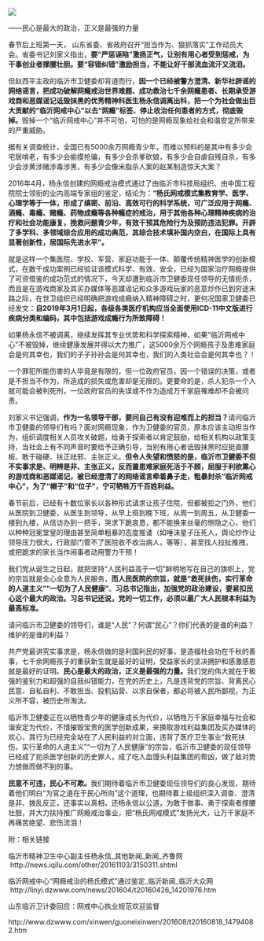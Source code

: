 <p><img src="https://wx2.sinaimg.cn/crop.0.0.491.276.1000/0067hHJjly1g04tjr8byoj30dw07odh3.jpg"></p>
<div class="preface">——民心是最大的政治，正义是最强的力量</div>
<p><span id="more-5241"></span></p>
<div class="WB_editor_iframe">
<p>​​春节后上班第一天，&nbsp;山东省委、省政府召开“担当作为、狠抓落实”工作动员大会。省委书记刘家义指出，<b>要</b><b>“严惩诬陷”激扬正气</b><b>，</b><b>让别有用心者受到惩戒，为干事创业者撑腰壮胆</b><b>。</b><b>要“容错纠错”激励担当，不能让好干部流血流汗又流泪。</b></p>
<p>但赵西平主政的临沂市卫健委却背道而行，<b>因一个已经被警方澄清、新华社辟谣的网络谣言，把成功破解网瘾戒治世界难题、成功救治七千余网瘾患者、长期承受游戏商和恶媒谣记诋毁抹黑的优秀精神科医生杨永信调离出科，把一个为社会做出巨大贡献的“临沂网戒中心”以去“网瘾”标签、停止收治任何患者的方式，彻底毁掉。</b>毁掉一个“临沂网戒中心”并不可怕，可怕的是网瘾现象给社会和谐安定所带来的严重威胁。</p>
<p>据有关调查统计，全国已有5000余万网瘾青少年，而难以预料的是其中有多少会宅居啃老，有多少会偷摸抢骗，有多少会杀爹砍娘，有多少会自虐自残自杀，有多少会涉黄涉赌涉毒涉黑，有多少会像米脂杀人案的赵某制造惊天大案？</p>
<p>2016年4月，杨永信创建的网瘾戒治模式通过了由临沂市科技局组织、由中国工程院院士领衔的业内高端专家组的鉴定，结论为：<b>“杨氏网戒模式集教育学、医学、心理学等于一体，形成了缜密、前沿、高效可行的科学系统，可广泛应用于网瘾、酒瘾、毒瘾、赌瘾、药物成瘾等各种瘾症的戒治，用于其他各种心理精神疾病的治疗和社会功能康复，挽救问题青少年，有效干预其危险行为及预防违法犯罪。开辟了多学科、多领域综合应用的成功典范，其综合技术填补国内空白，在国际上具有显著创新性，居国际先进水平”。</b></p>
<p>就是这样一个集医院、学校、军营、家庭功能于一体、颠覆传统精神医学的创新模式，在数千成功案例已经验证该模式科学、有效、安全，已经为国家治疗网瘾提供了可资借鉴的成功范式的情况下，今天却遭到临沂市卫健委现任领导的无情扼杀，而且是在游戏商家及其买办媒体等恶媒谣记和众多游戏玩家的恶意炒作已到穷途末路之际，在世卫组织已经明确把游戏成瘾纳入精神障碍之时，更何况国家卫健委已经发文：<b>自2019年3月1日起，各级各类医疗机构应当全面使用ICD-11中文版进行疾病分类和编码，其中包括游戏成瘾行为所致障碍！</b></p>
<p>如果杨永信不被调离，继续发挥其专业优势和科学探索精神，如果“临沂网戒中心”不被毁掉，继续健康发展并得以大力推广，这5000余万个网瘾孩子及患难家庭会是何其幸也，我们的子子孙孙会是何其幸也，我们的人类社会会是何其幸也？！</p>
<p>一个罪犯所能伤害的人毕竟是有限的，但一位政府官员，因一个错误的决策，或者是不担当不作为，所造成的损失或危害却是无限的。更要命的是，杀人犯杀一个人就可能会被判死刑，一位政府官员的失误或不作为造成万千家庭罹难却不会被问责。</p>
<p>刘家义书记强调，<b>作为一名领导干部，要</b><b>问自己有没有迎难而上的担当？</b>请问临沂市卫健委的领导们有吗？面对网瘾现象，作为卫健委的官员，原本应该主动担当作为，组织调度相关人员攻关破题，给勇于探索者以肯定鼓励，给相关机构以政策支持，当社会上有不同声音时要给予正确引导，当别有用心者诋毁抹黑时应挺直腰板、敢于碰硬、扶正祛邪、主张正义。<b>但令人失望和愤怒的是，临沂市卫健委不但不实事求是、明辨是非、主张正义，反而置患难家庭死活于不顾，屈服于利欲熏心的游戏商和恶媒谣记，被已经澄清了的网络谣言牵着鼻子走，粗暴封杀“临沂网戒中心”，为了“帽子”和“位子”，宁可牺牲万千百姓利益。</b></p>
<p>春节前后，已经有十数位家长以各种形式请求让孩子住院，但都被拒之门外，他们从医院到卫健委，从医生到领导，从早上班到晚下班，从周一到周五，从卫健委一楼到九楼，从信访办到一把手，哭求下跪哀恳，都不能换来丝毫的恻隐之心，他们以种种冠冕堂皇的理由甚至简单粗暴的态度推诿（如唾沫星子压死人，舆论炒作让领导压力很大，行政部门管不了医院收不收治病人，等等），甚至找人拉扯推拽，或把跪求的家长当作闹事者动用警力干预！</p>
<p>我们党从诞生之日起，就把坚持“人民利益高于一切”鲜明地写在自己的旗帜上，党的宗旨就是全心全意为人民服务，<b>而人民医院的宗旨，就是“救死扶伤，实行革命的人道主义”“一切为了人民健康”</b>。<b>习总书记指出，加强党的政治建设，要紧扣民心这个最大的政治。习总书记还说，</b><b>党的一切工作，必须以最广大人民根本利益为最高标准。</b></p>
<p>请问临沂市卫健委的领导们，谁是“人民”？何谓“民心”？你们代表的是谁的利益？维护的是谁的利益？</p>
<p>共产党最讲究实事求是，杨永信做的是利国利民的好事，是造福社会功在千秋的善事，七千余网瘾孩子的重获新生就是最好的证明，受益家长的坚决拥护和感激感恩就是最好的证明。<b>民心是最大的政治，正义是最强的力量。</b>我们党的伟大就在于极强的鉴别力和超强的自我纠错能力，在党的历史上，凡是违背党的宗旨、背离民心民意、自私自利、不敢担当、投机钻营、以求自保者，都必将被人民所鄙视，为正义所不容，被历史所淘汰。</p>
<p>临沂市卫健委正在以牺牲青少年的健康成长为代价，以牺牲万千家庭幸福与社会和谐安定为代价，不惜摧毁宝贵的医学创新成果，来换取游戏利益集团及买办媒体的欢心，其行为已经完全站在了人民利益的对立面，违背了医疗卫生事业“救死扶伤，实行革命的人道主义”“一切为了人民健康”的宗旨，临沂市卫健委的现任领导已经成了扼杀医学创新的历史罪人，成了吃人血馒头利益集团的帮凶，做了敌对势力想做而做不到的事。</p>
<p><b>民意不可违，民心不可欺。</b>我们期待着临沂市卫健委现任领导们的良心发现，期待着他们明白“为官之道在于民心所向”这个道理，也期待着上级组织深入调查、澄清是非、拨乱反正，还事实以真相，还杨永信以公道，为敢于做事、勇于探索者撑腰壮胆，并大力扶持推广网瘾戒治事业，把“杨氏网戒模式”发扬光大，让万千家庭不再痛苦绝望、悲伤流泪！</p>
<p>附：相关链接</p>
<p>临沂市精神卫生中心副主任杨永信_其他新闻_新闻_齐鲁网 &nbsp;http://news.iqilu.com/other/20161103/3150311.shtml</p>
<p>临沂网戒中心“网瘾戒治的杨氏模式”通过鉴定_临沂新闻_临沂大众网 &nbsp;http://linyi.dzwww.com/news/201604/t20160426_14201976.htm</p>
<p>山东临沂卫计委回应：网戒中心执业规范欢迎监督</p>
<p>http://www.dzwww.com/xinwen/guoneixinwen/201608/t20160818_14794082.htm​​​​</p>
